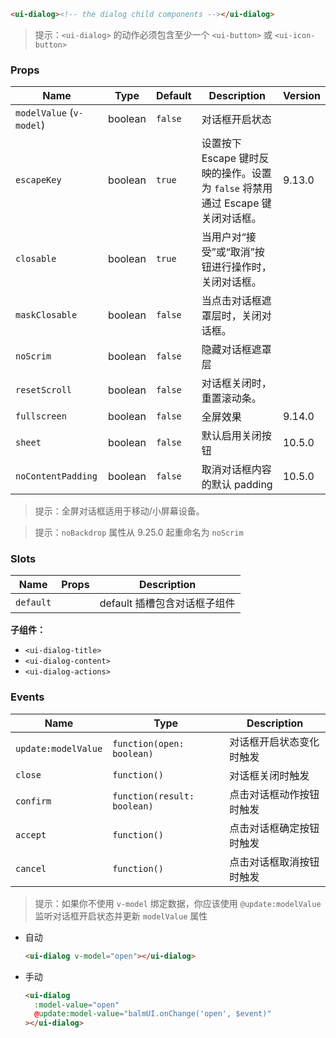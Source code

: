 ```html
<ui-dialog><!-- the dialog child components --></ui-dialog>
```

> 提示：`<ui-dialog>` 的动作必须包含至少一个 `<ui-button>` 或 `<ui-icon-button>`

### Props

| Name                     | Type    | Default | Description                                                                     | Version |
| ------------------------ | ------- | ------- | ------------------------------------------------------------------------------- | ------- |
| `modelValue` (`v-model`) | boolean | `false` | 对话框开启状态                                                                  |         |
| `escapeKey`              | boolean | `true`  | 设置按下 Escape 键时反映的操作。设置为 `false` 将禁用通过 Escape 键关闭对话框。 | 9.13.0  |
| `closable`               | boolean | `true`  | 当用户对“接受”或“取消”按钮进行操作时，关闭对话框。                              |         |
| `maskClosable`           | boolean | `false` | 当点击对话框遮罩层时，关闭对话框。                                              |         |
| `noScrim`                | boolean | `false` | 隐藏对话框遮罩层                                                                |         |
| `resetScroll`            | boolean | `false` | 对话框关闭时，重置滚动条。                                                      |         |
| `fullscreen`             | boolean | `false` | 全屏效果                                                                        | 9.14.0  |
| `sheet`                  | boolean | `false` | 默认启用关闭按钮                                                                | 10.5.0  |
| `noContentPadding`       | boolean | `false` | 取消对话框内容的默认 padding                                                    | 10.5.0  |

> 提示：全屏对话框适用于移动/小屏幕设备。

> 提示：`noBackdrop` 属性从 9.25.0 起重命名为 `noScrim`

### Slots

| Name      | Props | Description                  |
| --------- | ----- | ---------------------------- |
| `default` |       | default 插槽包含对话框子组件 |

**子组件：**

- `<ui-dialog-title>`
- `<ui-dialog-content>`
- `<ui-dialog-actions>`

### Events

| Name                | Type                        | Description              |
| ------------------- | --------------------------- | ------------------------ |
| `update:modelValue` | `function(open: boolean)`   | 对话框开启状态变化时触发 |
| `close`             | `function()`                | 对话框关闭时触发         |
| `confirm`           | `function(result: boolean)` | 点击对话框动作按钮时触发 |
| `accept`            | `function()`                | 点击对话框确定按钮时触发 |
| `cancel`            | `function()`                | 点击对话框取消按钮时触发 |

> 提示：如果你不使用 `v-model` 绑定数据，你应该使用 `@update:modelValue` 监听对话框开启状态并更新 `modelValue` 属性

- 自动

  ```html
  <ui-dialog v-model="open"></ui-dialog>
  ```

- 手动

  ```html
  <ui-dialog
    :model-value="open"
    @update:model-value="balmUI.onChange('open', $event)"
  ></ui-dialog>
  ```
